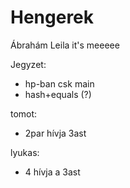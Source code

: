# Hengerek
Ábrahám Leila
it's meeeee

Jegyzet:
- hp-ban csk main
- hash+equals (?)

tomot:
- 2par hívja 3ast

lyukas:
- 4 hívja a 3ast
